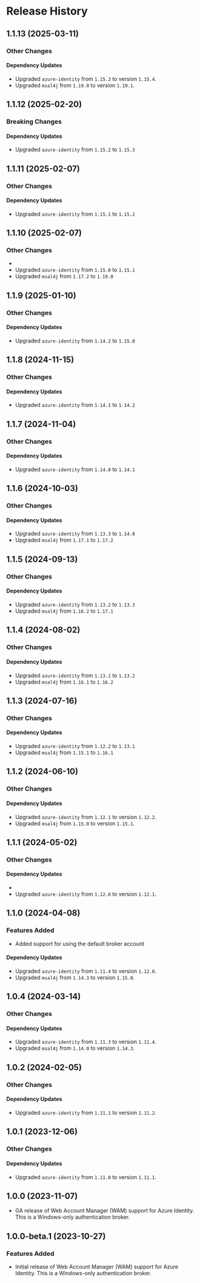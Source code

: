# Release History

## 1.1.13 (2025-03-11)

### Other Changes

#### Dependency Updates

- Upgraded `azure-identity` from `1.15.3` to version `1.15.4`.
- Upgraded `msal4j` from `1.19.0` to version `1.19.1`.

## 1.1.12 (2025-02-20)

### Breaking Changes

#### Dependency Updates

- Upgraded `azure-identity` from `1.15.2` to `1.15.3`

## 1.1.11 (2025-02-07)

### Other Changes

#### Dependency Updates
- Upgraded `azure-identity` from `1.15.1` to `1.15.2`

## 1.1.10 (2025-02-07)

### Other Changes
- 
- Upgraded `azure-identity` from `1.15.0` to `1.15.1`
- Upgraded `msal4j` from `1.17.2` to `1.19.0`

## 1.1.9 (2025-01-10)

### Other Changes

#### Dependency Updates
- Upgraded `azure-identity` from `1.14.2` to `1.15.0`

## 1.1.8 (2024-11-15)

### Other Changes

#### Dependency Updates
- Upgraded `azure-identity` from `1.14.1` to `1.14.2` 

## 1.1.7 (2024-11-04)

### Other Changes

#### Dependency Updates
- Upgraded `azure-identity` from `1.14.0` to `1.14.1`

## 1.1.6 (2024-10-03)

### Other Changes

#### Dependency Updates
- Upgraded `azure-identity` from `1.13.3` to `1.14.0`
- Upgraded `msal4j` from `1.17.1` to `1.17.2`

## 1.1.5 (2024-09-13)

### Other Changes

#### Dependency Updates
- Upgraded `azure-identity` from `1.13.2` to `1.13.3`
- Upgraded `msal4j` from `1.16.2` to `1.17.1`

## 1.1.4 (2024-08-02)

### Other Changes

#### Dependency Updates
- Upgraded `azure-identity` from `1.13.1` to `1.13.2`
- Upgraded `msal4j` from `1.16.1` to `1.16.2`

## 1.1.3 (2024-07-16)

### Other Changes

#### Dependency Updates
- Upgraded `azure-identity` from `1.12.2` to `1.13.1`
- Upgraded `msal4j` from `1.15.1` to `1.16.1`

## 1.1.2 (2024-06-10)

### Other Changes

#### Dependency Updates

- Upgraded `azure-identity` from `1.12.1` to version `1.12.2`.
- Upgraded `msal4j` from `1.15.0` to version `1.15.1`.

## 1.1.1 (2024-05-02)

### Other Changes

#### Dependency Updates
- 
- Upgraded `azure-identity` from `1.12.0` to version `1.12.1`.

## 1.1.0 (2024-04-08)

### Features Added

- Added support for using the default broker account

#### Dependency Updates

- Upgraded `azure-identity` from `1.11.4` to version `1.12.0`.
- Upgraded `msal4j` from `1.14.3` to version `1.15.0`.

## 1.0.4 (2024-03-14)

### Other Changes

#### Dependency Updates

- Upgraded `azure-identity` from `1.11.3` to version `1.11.4`.
- Upgraded `msal4j` from `1.14.0` to version `1.14.3`.

## 1.0.2 (2024-02-05)

### Other Changes

#### Dependency Updates

- Upgraded `azure-identity` from `1.11.1` to version `1.11.2`.

## 1.0.1 (2023-12-06)

### Other Changes

#### Dependency Updates

- Upgraded `azure-identity` from `1.11.0` to version `1.11.1`.

## 1.0.0 (2023-11-07)
- GA release of Web Account Manager (WAM) support for Azure Identity. This is a Windows-only authentication broker.

## 1.0.0-beta.1 (2023-10-27)

### Features Added
- Initial release of Web Account Manager (WAM) support for Azure Identity. This is a Windows-only authentication broker.
